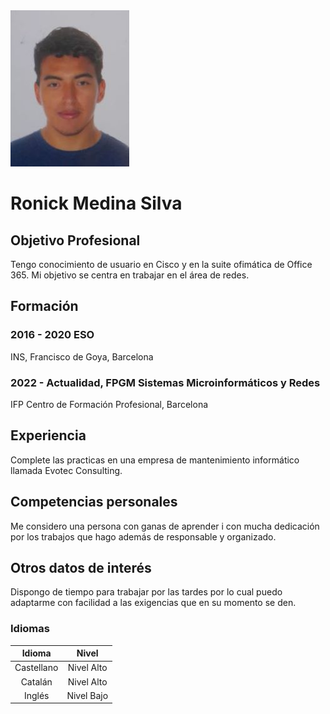 <img src="CV.jpg">

# **Ronick Medina Silva**
## Objetivo Profesional
Tengo conocimiento de usuario en Cisco y en la suite ofimática
de Office 365. Mi objetivo se centra en trabajar en el área de redes.

## Formación
### 2016 - 2020 ESO
INS, Francisco de Goya, Barcelona

### 2022 - Actualidad, FPGM Sistemas Microinformáticos y Redes
 IFP Centro de Formación Profesional, Barcelona

## Experiencia
Complete las practicas en una empresa de mantenimiento informático llamada Evotec Consulting.

## Competencias personales
Me considero una persona con ganas de aprender i con
mucha dedicación por los trabajos que hago además de responsable y organizado.  

## Otros datos de interés
Dispongo de tiempo para trabajar por las tardes por lo cual puedo
adaptarme con facilidad a las exigencias que en su momento se den.


### Idiomas
| Idioma | Nivel |
|:---:|   :---:|
|Castellano | Nivel Alto|
|Catalán| Nivel Alto|
|Inglés| Nivel Bajo|
